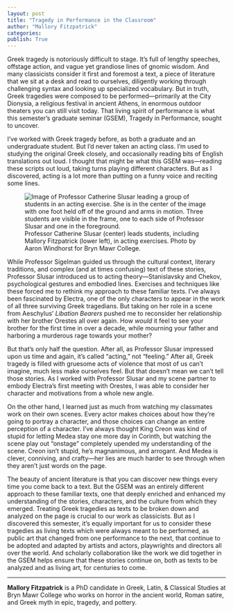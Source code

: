 ```yaml
---
layout: post
title: "Tragedy in Performance in the Classroom"
author: "Mallory Fitzpatrick"
categories: 
publish: True
---
```


Greek tragedy is notoriously difficult to stage. It’s full of lengthy speeches, offstage action, and vague yet grandiose lines of gnomic wisdom. And many classicists consider it first and foremost a text, a piece of literature that we sit at a desk and read to ourselves, diligently working through challenging syntax and looking up specialized vocabulary. But in truth, Greek tragedies were composed to be performed—primarily at the City Dionysia, a religious festival in ancient Athens, in enormous outdoor theaters you can still visit today. That living spirit of performance is what this semester’s graduate seminar (GSEM), Tragedy in Performance, sought to uncover. 

I’ve worked with Greek tragedy before, as both a graduate and an undergraduate student. But I’d never taken an acting class. I’m used to studying the original Greek closely, and occasionally reading bits of English translations out loud. I thought that might be what this GSEM was—reading these scripts out loud, taking turns playing different characters. But as I discovered, acting is a lot more than putting on a funny voice and reciting some lines. 

<figure>
  <img src="{{ site.baseurl }}/assets/images/Catherine_Slusar_Medea_Class.jpg" alt="Image of Professor Catherine Slusar leading a group of students in an acting exercise. She is in the center of the image with one foot held off of the ground and arms in motion. Three students are visible in the frame, one to each side of Professor Slusar and one in the foreground."/>
  <figcaption>Professor Catherine Slusar (center) leads students, including Mallory Fitzpatrick (lower left), in acting exercises. Photo by Aaron Windhorst for Bryn Mawr College.</figcaption>
</figure>

While Professor Sigelman guided us through the cultural context, literary traditions, and complex (and at times confusing) text of these stories, Professor Slusar introduced us to acting theory—Stanislavsky and Chekov, psychological gestures and embodied lines. Exercises and techniques like these forced me to rethink my approach to these familiar texts. I’ve always been fascinated by Electra, one of the only characters to appear in the work of all three surviving Greek tragedians. But taking on her role in a scene from Aeschylus’ *Libation Bearers* pushed me to reconsider her relationship with her brother Orestes all over again. How *would* it feel to see your brother for the first time in over a decade, while mourning your father and harboring a murderous rage towards your mother? 

But that’s only half the question. After all, as Professor Slusar impressed upon us time and again, it’s called “acting,” not “feeling.” After all, Greek tragedy is filled with gruesome acts of violence that most of us can’t imagine, much less make ourselves feel. But that doesn’t mean we can’t tell those stories. As I worked with Professor Slusar and my scene partner to embody Electra’s first meeting with Orestes, I was able to consider her character and motivations from a whole new angle. 

On the other hand, I learned just as much from watching my classmates work on their own scenes. Every actor makes choices about how they’re going to portray a character, and those choices can change an entire perception of a character. I’ve always thought King Creon was kind of stupid for letting Medea stay one more day in Corinth, but watching the scene play out “onstage” completely upended my understanding of the scene. Creon isn’t stupid, he’s magnanimous, and arrogant. And Medea is clever, conniving, and crafty—her lies are much harder to see through when they aren’t just words on the page. 

The beauty of ancient literature is that you can discover new things every time you come back to a text. But the GSEM was an entirely different approach to these familiar texts, one that deeply enriched and enhanced my understanding of the stories, characters, and the culture from which they emerged. Treating Greek tragedies as texts to be broken down and analyzed on the page is crucial to our work as classicists. But as I discovered this semester, it’s equally important for us to consider these tragedies as living texts which were always meant to be performed, as public art that changed from one performance to the next, that continue to be adopted and adapted by artists and actors, playwrights and directors all over the world. And scholarly collaboration like the work we did together in the GSEM helps ensure that these stories continue on, both as texts to be analyzed and as living art, for centuries to come.

---

**Mallory Fitzpatrick** is a PhD candidate in Greek, Latin, & Classical Studies at Bryn Mawr College who works on horror in the ancient world, Roman satire, and Greek myth in epic, tragedy, and pottery. 
